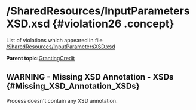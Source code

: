 # /SharedResources/InputParametersXSD.xsd {#violation26 .concept}

List of violations which appeared in file [/SharedResources/InputParametersXSD.xsd](../../../projects/GrantingCredit/SharedResources/InputParametersXSD.xsd.md)

**Parent topic:**[GrantingCredit](../../../../../../modules/demo_Enterprise/dita/qa/projects/GrantingCredit.md)

## WARNING - Missing XSD Annotation - XSDs {#Missing_XSD_Annotation_XSDs}

Process doesn't contain any XSD annotation.

